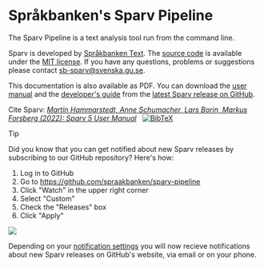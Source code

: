 # Språkbanken's Sparv Pipeline

The Sparv Pipeline is a text analysis tool run from the command line.

Sparv is developed by [Språkbanken Text](https://spraakbanken.gu.se/). The
[source code](https://github.com/spraakbanken/sparv-pipeline) is available under the
[MIT license](https://opensource.org/licenses/MIT). If you have any questions, problems
or suggestions please contact <sb-sparv@svenska.gu.se>.

This documentation is also available as PDF. You can download the [user manual](https://github.com/spraakbanken/sparv-pipeline/releases/latest/download/user-manual.pdf) and the [developer's guide](https://github.com/spraakbanken/sparv-pipeline/releases/latest/download/developers-guide.pdf) from the [latest Sparv release on GitHub](https://github.com/spraakbanken/sparv-pipeline/releases/latest).

Cite Sparv: *[Martin Hammarstedt, Anne Schumacher, Lars Borin, Markus Forsberg (2022): Sparv 5 User Manual](https://gup.ub.gu.se/publication/318405?lang=en
)* &nbsp; [![BibTeX](_media/bibtex.png)](https://spraakbanken.gu.se/en/research/publications/bibtex/318405)

> [!TIP]
> Did you know that you can get notified about new Sparv releases by subscribing to our GitHub repository? Here's how:
> 1. Log in to GitHub
> 2. Go to https://github.com/spraakbanken/sparv-pipeline
> 3. Click "Watch" in the upper right corner
> 4. Select "Custom"
> 5. Check the "Releases" box
> 6. Click "Apply"
>
>  ![](_media/watch-releases.png)
> <!-- > <p align="center">
>  <img src="_media/watch-releases.png" />
> </p> -->
>
> Depending on your [notification settings](https://github.com/settings/notifications) you will now recieve notifications about new Sparv releases on GitHub's website, via email or on your phone.
